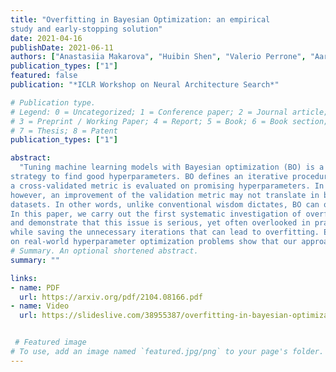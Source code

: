 ```yaml
---
title: "Overfitting in Bayesian Optimization: an empirical
study and early-stopping solution"
date: 2021-04-16
publishDate: 2021-06-11
authors: ["Anastasiia Makarova", "Huibin Shen", "Valerio Perrone", "Aaron Klein", "Jean Baptiste Faddoul", "Andreas Krause", "Matthias Seeger", "Cedric Archambeau"]
publication_types: ["1"]
featured: false
publication: "*ICLR Workshop on Neural Architecture Search*"

# Publication type.
# Legend: 0 = Uncategorized; 1 = Conference paper; 2 = Journal article;
# 3 = Preprint / Working Paper; 4 = Report; 5 = Book; 6 = Book section;
# 7 = Thesis; 8 = Patent
publication_types: ["1"]

abstract:
  "Tuning machine learning models with Bayesian optimization (BO) is a successful
strategy to find good hyperparameters. BO defines an iterative procedure where
a cross-validated metric is evaluated on promising hyperparameters. In practice,
however, an improvement of the validation metric may not translate in better predictive performance on a test set, especially when tuning models trained on small
datasets. In other words, unlike conventional wisdom dictates, BO can overfit.
In this paper, we carry out the first systematic investigation of overfitting in BO
and demonstrate that this issue is serious, yet often overlooked in practice. We propose a novel criterion to early stop BO, which aims to maintain the solution quality
while saving the unnecessary iterations that can lead to overfitting. Experiments
on real-world hyperparameter optimization problems show that our approach effectively meets these goals and is more adaptive comparing to baselines."
# Summary. An optional shortened abstract.
summary: ""

links:
- name: PDF
  url: https://arxiv.org/pdf/2104.08166.pdf
- name: Video
  url: https://slideslive.com/38955387/overfitting-in-bayesian-optimization-an-empirical-study-and-earlystopping-solution?ref=search


 # Featured image
# To use, add an image named `featured.jpg/png` to your page's folder.
---
```

